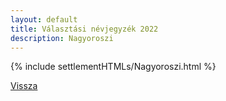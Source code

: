 ```yaml
---
layout: default
title: Választási névjegyzék 2022
description: Nagyoroszi
---
```


{% include settlementHTMLs/Nagyoroszi.html %}

[Vissza](../)